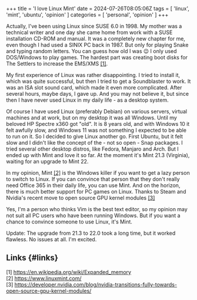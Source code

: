 +++
title = 'I love Linux Mint'
date = 2024-07-26T08:05:06Z
tags = [ 'linux', 'mint', 'ubuntu', 'opinion' ]
categories = [ 'personal', 'opinion' ]
+++

Actually, I've been using Linux since SUSE 6.0 in 1998. My mother was a technical writer and one day she came home from work with a SUSE installation CD-ROM and manual. It was a completely new chapter for me, even though I had used a SINIX PC back in 1987. But only for playing Snake and typing random letters. You can guess how old I was :wink: I only used DOS/Windows to play games. The hardest part was creating boot disks for The Settlers to increase the EMS/XMS [[1]](https://en.wikipedia.org/wiki/Expanded_memory).

My first experience of Linux was rather disappointing. I tried to install it, which was quite successful, but then I tried to get a Soundblaster to work. It was an ISA slot sound card, which made it even more complicated. After several hours, maybe days, I gave up. And you may not believe it, but since then I have never used Linux in my daily life - as a desktop system.

Of course I have used Linux (preferably Debian) on various servers, virtual machines and at work, but on my desktop it was all Windows. Until my beloved HP Spectre x360 got "old". It is 8 years old, and with Windows 10 it felt awfully slow, and Windows 11 was not something I expected to be able to run on it. So I decided to give Linux another go. First Ubuntu, but it felt slow and I didn't like the concept of the - not so open - Snap packages. I tried several other desktop distros, like Fedora, Manjaro and Arch. But I ended up with Mint and love it so far. At the moment it's Mint 21.3 (Virginia), waiting for an upgrade to Mint 22.  

In my opinion, Mint [[2]](https://www.linuxmint.com/) is the Windows killer if you want to get a lazy person to switch to Linux. If you can convince that person that they don't really need Office 365 in their daily life, you can use Mint. And on the horizon, there is much better support for PC games on Linux. Thanks to Steam and Nvidia's recent move to open source GPU kernel modules [[3]](https://developer.nvidia.com/blog/nvidia-transitions-fully-towards-open-source-gpu-kernel-modules/)  

Yes, I'm a person who thinks Vim is the best text editor, so my opinion may not suit all PC users who have been running Windows. But if you want a chance to convince someone to use Linux, it's Mint.  

Update: The upgrade from 21.3 to 22.0 took a long time, but it worked flawless. No issues at all. I'm excited.  

## Links {#links}

[1] <https://en.wikipedia.org/wiki/Expanded_memory>  
[2] <https://www.linuxmint.com/>  
[3] <https://developer.nvidia.com/blog/nvidia-transitions-fully-towards-open-source-gpu-kernel-modules/>  

